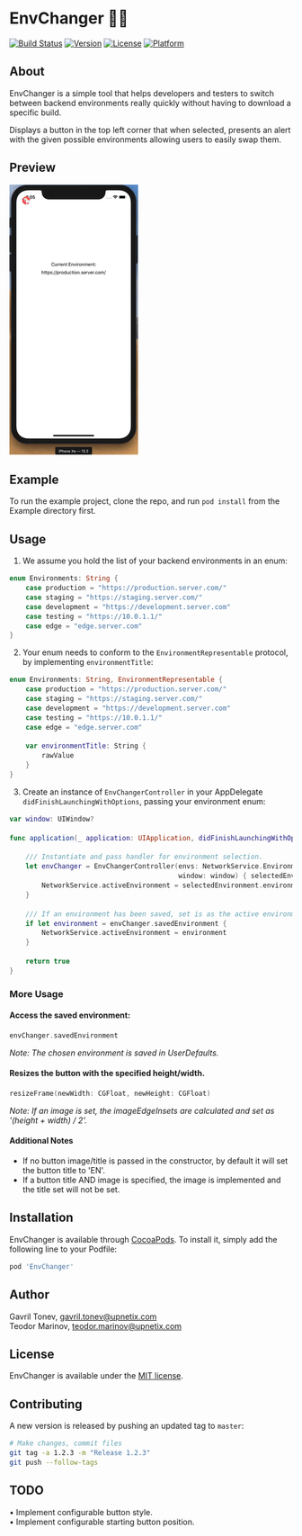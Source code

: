 # EnvChanger 🧙‍♂️

[![Build Status](https://travis-ci.com/scalefocus/EnvChanger.svg?branch=master)](https://travis-ci.com/scalefocus/EnvChanger)
[![Version](https://img.shields.io/cocoapods/v/EnvChanger.svg?style=flat)](https://cocoapods.org/pods/EnvChanger)
[![License](https://img.shields.io/cocoapods/l/EnvChanger.svg?style=flat)](https://cocoapods.org/pods/EnvChanger)
[![Platform](https://img.shields.io/cocoapods/p/EnvChanger.svg?style=flat)](https://cocoapods.org/pods/EnvChanger)

## About

EnvChanger is a simple tool that helps developers and testers to switch between backend environments really quickly without having to download a specific build.

Displays a button in the top left corner that when selected, presents an alert with the given possible environments
allowing users to easily swap them.

## Preview

![](preview.gif)

## Example

To run the example project, clone the repo, and run `pod install` from the Example directory first.

## Usage 

1. We assume you hold the list of your backend environments in an enum:

```swift
enum Environments: String {
    case production = "https://production.server.com/"
    case staging = "https://staging.server.com/"
    case development = "https://development.server.com"
    case testing = "https://10.0.1.1/"
    case edge = "edge.server.com"
}
```

2. Your enum needs to conform to the `EnvironmentRepresentable` protocol, by implementing `environmentTitle`:

```swift
enum Environments: String, EnvironmentRepresentable {
    case production = "https://production.server.com/"
    case staging = "https://staging.server.com/"
    case development = "https://development.server.com"
    case testing = "https://10.0.1.1/"
    case edge = "edge.server.com"
    
    var environmentTitle: String {
        rawValue
    }
}
```

3. Create an instance of `EnvChangerController` in your AppDelegate `didFinishLaunchingWithOptions`, passing your environment enum:

```swift
var window: UIWindow?

func application(_ application: UIApplication, didFinishLaunchingWithOptions launchOptions: [UIApplication.LaunchOptionsKey: Any]?) -> Bool {
    
    /// Instantiate and pass handler for environment selection.
    let envChanger = EnvChangerController(envs: NetworkService.Environments.self,
                                          window: window) { selectedEnvironment in
        NetworkService.activeEnvironment = selectedEnvironment.environmentTitle
    }
    
    /// If an environment has been saved, set is as the active environment.
    if let environment = envChanger.savedEnvironment {
        NetworkService.activeEnvironment = environment
    }
    
    return true
}
```

### More Usage

#### Access the saved environment:

```swift
envChanger.savedEnvironment
```
 *Note: The chosen environment is saved in UserDefaults.*

#### Resizes the button with the specified height/width.
```swift
resizeFrame(newWidth: CGFloat, newHeight: CGFloat)  
```  
*Note: If an image is set, the imageEdgeInsets are calculated and set as '(height + width) / 2'.*

#### Additional Notes
- If no button image/title is passed in the constructor, by default it will set the button title to 'EN'.  
- If a button title AND image is specified, the image is implemented and the title set will not be set. 

## Installation

EnvChanger is available through [CocoaPods](https://cocoapods.org). To install
it, simply add the following line to your Podfile:

```ruby
pod 'EnvChanger'
```

## Author

Gavril Tonev, gavril.tonev@upnetix.com   
Teodor Marinov, teodor.marinov@upnetix.com

## License

EnvChanger is available under the [MIT license](LICENSE).

## Contributing

A new version is released by pushing an updated tag to `master`:

```bash
# Make changes, commit files
git tag -a 1.2.3 -m "Release 1.2.3"
git push --follow-tags
```

## TODO

• Implement configurable button style.  
• Implement configurable starting button position.
